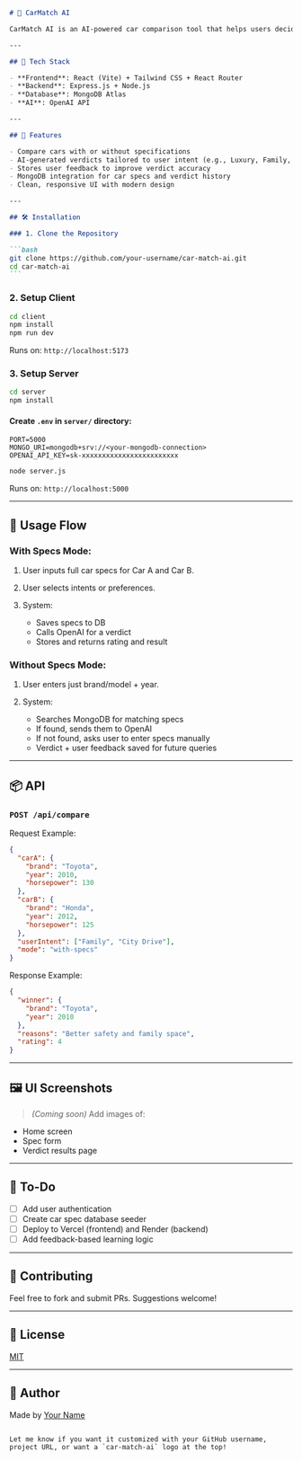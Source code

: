````markdown
# 🚗 CarMatch AI

CarMatch AI is an AI-powered car comparison tool that helps users decide between two cars—either by entering full specifications or just the model and year. The app uses OpenAI to generate a verdict and saves data for future reference and improvement.

---

## 🔧 Tech Stack

- **Frontend**: React (Vite) + Tailwind CSS + React Router
- **Backend**: Express.js + Node.js
- **Database**: MongoDB Atlas
- **AI**: OpenAI API

---

## 🧩 Features

- Compare cars with or without specifications
- AI-generated verdicts tailored to user intent (e.g., Luxury, Family, Long Drive)
- Stores user feedback to improve verdict accuracy
- MongoDB integration for car specs and verdict history
- Clean, responsive UI with modern design

---

## 🛠️ Installation

### 1. Clone the Repository

```bash
git clone https://github.com/your-username/car-match-ai.git
cd car-match-ai
```
````

### 2. Setup Client

```bash
cd client
npm install
npm run dev
```

Runs on: `http://localhost:5173`

### 3. Setup Server

```bash
cd server
npm install
```

#### Create `.env` in `server/` directory:

```env
PORT=5000
MONGO_URI=mongodb+srv://<your-mongodb-connection>
OPENAI_API_KEY=sk-xxxxxxxxxxxxxxxxxxxxxxxx
```

```bash
node server.js
```

Runs on: `http://localhost:5000`

---

## 🚀 Usage Flow

### With Specs Mode:

1. User inputs full car specs for Car A and Car B.
2. User selects intents or preferences.
3. System:

   - Saves specs to DB
   - Calls OpenAI for a verdict
   - Stores and returns rating and result

### Without Specs Mode:

1. User enters just brand/model + year.
2. System:

   - Searches MongoDB for matching specs
   - If found, sends them to OpenAI
   - If not found, asks user to enter specs manually
   - Verdict + user feedback saved for future queries

---

## 📦 API

### `POST /api/compare`

Request Example:

```json
{
  "carA": {
    "brand": "Toyota",
    "year": 2010,
    "horsepower": 130
  },
  "carB": {
    "brand": "Honda",
    "year": 2012,
    "horsepower": 125
  },
  "userIntent": ["Family", "City Drive"],
  "mode": "with-specs"
}
```

Response Example:

```json
{
  "winner": {
    "brand": "Toyota",
    "year": 2010
  },
  "reasons": "Better safety and family space",
  "rating": 4
}
```

---

## 🖼️ UI Screenshots

> _(Coming soon)_ Add images of:

- Home screen
- Spec form
- Verdict results page

---

## 📌 To-Do

- [ ] Add user authentication
- [ ] Create car spec database seeder
- [ ] Deploy to Vercel (frontend) and Render (backend)
- [ ] Add feedback-based learning logic

---

## 🤝 Contributing

Feel free to fork and submit PRs. Suggestions welcome!

---

## 📄 License

[MIT](https://opensource.org/licenses/MIT)

---

## 🧠 Author

Made by [Your Name](https://github.com/your-username)

```

Let me know if you want it customized with your GitHub username, project URL, or want a `car-match-ai` logo at the top!
```
